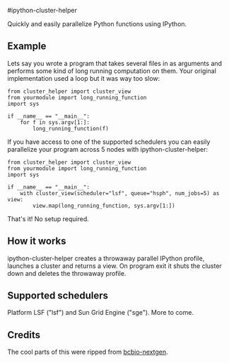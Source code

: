 #ipython-cluster-helper

Quickly and easily parallelize Python functions using IPython.

## Example

Lets say you wrote a program that takes several files in as arguments and performs some kind of
long running computation on them. Your original implementation used a loop but it was way too slow:

    from cluster_helper import cluster_view
    from yourmodule import long_running_function
    import sys

    if __name__ == "__main__":
        for f in sys.argv[1:]:
            long_running_function(f)
   
If you have access to one of the supported schedulers you can easily parallelize your program across 5 nodes
with ipython-cluster-helper:

    from cluster_helper import cluster_view
    from yourmodule import long_running_function
    import sys

    if __name__ == "__main__":
        with cluster_view(scheduler="lsf", queue="hsph", num_jobs=5) as view:
            view.map(long_running_function, sys.argv[1:])
    
That's it! No setup required.
            
## How it works
ipython-cluster-helper creates a throwaway parallel IPython profile, launches a cluster and returns a view. On program exit it
shuts the cluster down and deletes the throwaway profile.

## Supported schedulers
Platform LSF ("lsf") and Sun Grid Engine ("sge"). More to come.

## Credits
The cool parts of this were ripped from [bcbio-nextgen](https://github.com/chapmanb/bcbio-nextgen).
